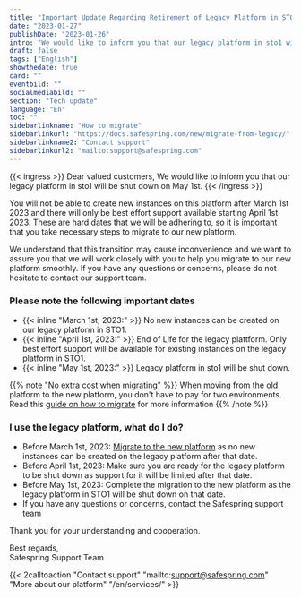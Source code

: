 ```yaml
---
title: "Important Update Regarding Retirement of Legacy Platform in STO1"
date: "2023-01-27"
publishDate: "2023-01-26"
intro: "We would like to inform you that our legacy platform in sto1 will be shut down on May 1st 2023"
draft: false
tags: ["English"]
showthedate: true
card: ""
eventbild: ""
socialmediabild: ""
section: "Tech update"
language: "En"
toc: ""
sidebarlinkname: "How to migrate"
sidebarlinkurl: "https://docs.safespring.com/new/migrate-from-legacy/"
sidebarlinkname2: "Contact support"
sidebarlinkurl2: "mailto:support@safespring.com"
---
```


{{< ingress >}}
Dear valued customers, We would like to inform you that our legacy platform in sto1 will be shut down on May 1st. 
{{< /ingress >}}

You will not be able to create new instances on this platform after March 1st 2023 and there will only be best effort support available starting April 1st 2023. These are hard dates that we will be adhering to, so it is important that you take necessary steps to migrate to our new platform.

We understand that this transition may cause inconvenience and we want to assure you that we will work closely with you to help you migrate to our new platform smoothly. If you have any questions or concerns, please do not hesitate to contact our support team.

### Please note the following important dates
- {{< inline "March 1st, 2023:" >}} No new instances can be created on our legacy platform in STO1.
- {{< inline "April 1st, 2023:" >}} End of Life for the legacy plattform. Only best effort support will be available for existing instances on the legacy platform in STO1.
- {{< inline "May 1st, 2023:" >}} Legacy platform in sto1 will be shut down.

{{% note "No extra cost when migrating" %}}
When moving from the old platform to the new platform, you don't have to pay for two environments. Read this [guide on how to migrate](https://docs.safespring.com/new/migrate-from-legacy/) for more information
{{% /note %}}

### I use the legacy platform, what do I do?
- Before March 1st, 2023: [Migrate to the new platform](https://docs.safespring.com/new/migrate-from-legacy/) as no new instances can be created on the legacy platform after that date.
- Before April 1st, 2023: Make sure you are ready for the legacy platform to be shut down as support for it will be limited after that date.
- Before May 1st, 2023: Complete the migration to the new platform as the legacy platform in STO1 will be shut down on that date.
- If you have any questions or concerns, contact the Safespring support team

Thank you for your understanding and cooperation.

Best regards,  
Safespring Support Team

{{< 2calltoaction "Contact support" "mailto:support@safespring.com" "More about our platform" "/en/services/" >}}